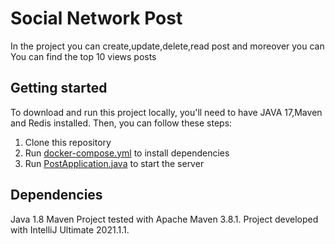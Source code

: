 
# Social Network Post

In the project you can create,update,delete,read post and moreover you can
You can find the top 10 views posts

## Getting started

To download and run this project locally, you'll need to have JAVA 17,Maven and Redis installed. 
Then, you can follow these steps:

1. Clone this repository
2. Run [docker-compose.yml](docker-compose.yml) to install dependencies
3. Run [PostApplication.java](src%2Fmain%2Fjava%2Fcom%2Fsocialnetwork%2Fpost%2FPostApplication.java) to start the server

## Dependencies
Java 1.8
Maven
Project tested with Apache Maven 3.8.1. Project developed with IntelliJ Ultimate 2021.1.1.
